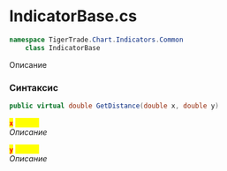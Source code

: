 
# IndicatorBase.cs
```csharp
namespace TigerTrade.Chart.Indicators.Common  
    class IndicatorBase
```

Описание

### Синтаксис
```csharp
public virtual double GetDistance(double x, double y)
```

<mark style="color:red;">**`x`**</mark> <mark style="color:yellow;">`double`</mark>  
 *Описание*  
  
<mark style="color:red;">**`y`**</mark> <mark style="color:yellow;">`double`</mark>  
 *Описание*  
  

                    
                    